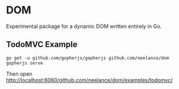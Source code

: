 DOM
===

Experimental package for a dynamic DOM written entirely in Go.

TodoMVC Example
---------------

```
go get -u github.com/gopherjs/gopherjs github.com/neelance/dom
gopherjs serve
```
Then open [http://localhost:6060/github.com/neelance/dom/examples/todomvc/](http://localhost:6060/github.com/neelance/dom/examples/todomvc/)
